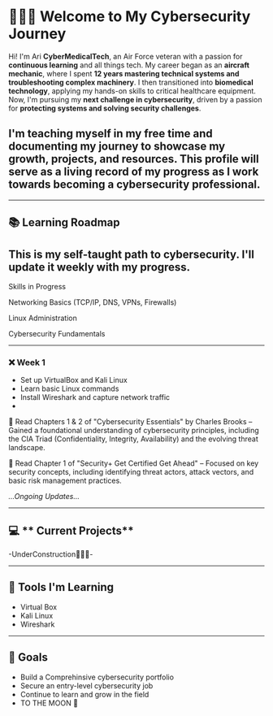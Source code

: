 # 👨🏾‍💻 Welcome to My Cybersecurity Journey

Hi! I'm Ari **CyberMedicalTech**, an Air Force veteran with a passion for **continuous learning** and all things tech. My career began as an **aircraft mechanic**, where I spent **12 years mastering technical systems and troubleshooting complex machinery**. I then transitioned into **biomedical technology**, applying my hands-on skills to critical healthcare equipment. Now, I'm pursuing my **next challenge in cybersecurity**, driven by a passion for **protecting systems and solving security challenges**.

I'm teaching myself in my free time and documenting my journey to showcase my **growth, projects, and resources**. This profile will serve as a living record of my progress as I work towards becoming a **cybersecurity professional**.
---

---
## 📚 **Learning Roadmap**
This is my self-taught path to cybersecurity. I'll update it weekly with my progress.
---

Skills in Progress

Networking Basics (TCP/IP, DNS, VPNs, Firewalls)

Linux Administration

Cybersecurity Fundamentals

---

### ❌ **Week 1**
- Set up VirtualBox and Kali Linux
- Learn basic Linux commands
- Install Wireshark and capture network traffic
-
📖 Read Chapters 1 & 2 of "Cybersecurity Essentials" by Charles Brooks – Gained a foundational understanding of cybersecurity principles, including the CIA Triad (Confidentiality, Integrity, Availability) and the evolving threat landscape.

📖 Read Chapter 1 of "Security+ Get Certified Get Ahead" – Focused on key security concepts, including identifying threat actors, attack vectors, and basic risk management practices.

*...Ongoing Updates...*

---

## 💻 ** Current Projects**
 -UnderConstruction👷🏾‍♂️-

---

## 🔐 **Tools I'm Learning**
- Virtual Box
- Kali Linux
- Wireshark

---

## 🎯 **Goals**
- Build a Comprehinsive cybersecurity portfolio
- Secure an entry-level cybersecurity job
- Continue to learn and grow in the field
- TO THE MOON 🚀
